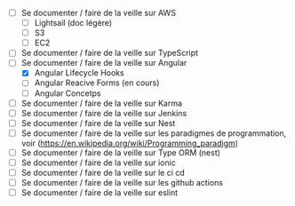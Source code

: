 
- [ ] Se documenter / faire de la veille sur AWS
    - [ ] Lightsail (doc légère)
    - [ ] S3 
    - [ ] EC2
- [ ] Se documenter / faire de la veille sur TypeScript
- [ ] Se documenter / faire de la veille sur Angular
    - [x] Angular Lifecycle Hooks
    - [ ] Angular Reacive Forms (en cours)
    - [ ] Angular Concetps
- [ ] Se documenter / faire de la veille sur Karma
- [ ] Se documenter / faire de la veille sur Jenkins
- [ ] Se documenter / faire de la veille sur Nest
- [ ] Se documenter / faire de la veille sur les paradigmes de programmation, voir (https://en.wikipedia.org/wiki/Programming_paradigm)
- [ ] Se documenter / faire de la veille sur Type ORM (nest)
- [ ] Se documenter / faire de la veille sur ionic
- [ ] Se documenter / faire de la veille sur le ci cd
- [ ] Se documenter / faire de la veille sur les github actions
- [ ] Se documenter / faire de la veille sur eslint